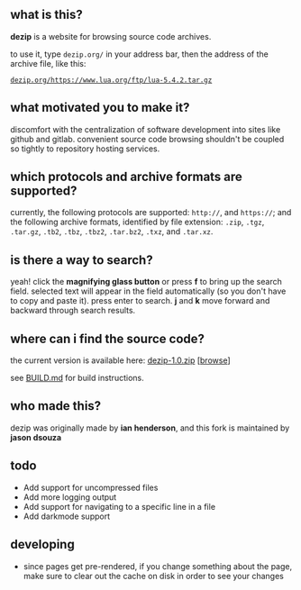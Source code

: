 ## what is this?

**dezip** is a website for browsing source code archives.

to use it, type `dezip.org/` in your address bar, then the address of the archive file, like this:

[`dezip.org/https://www.lua.org/ftp/lua-5.4.2.tar.gz`](https://dezip.org/https://www.lua.org/ftp/lua-5.4.2.tar.gz)

## what motivated you to make it?

discomfort with the centralization of software development into sites like github and gitlab.  convenient source code browsing shouldn't be coupled so tightly to repository hosting services.

## which protocols and archive formats are supported?

currently, the following protocols are supported: `http://`, and `https://`; and the following archive formats, identified by file extension: `.zip`, `.tgz`, `.tar.gz`, `.tb2`, `.tbz`, `.tbz2`, `.tar.bz2`, `.txz`, and `.tar.xz`.

## is there a way to search?

yeah!  click the **magnifying glass button** or press **f** to bring up the search field.  selected text will appear in the field automatically (so you don't have to copy and paste it).  press enter to search.  **j** and **k** move forward and backward through search results.

## where can i find the source code?

the current version is available here: [dezip-1.0.zip](https://dezip.org/dezip-1.0.zip) [[browse](https://dezip.org/https://dezip.org/dezip-1.0.zip)]

see [BUILD.md](BUILD.md) for build instructions.

## who made this?

dezip was originally made by **ian henderson**, and this fork is maintained by **jason dsouza**

## todo

- Add support for uncompressed files
- Add more logging output
- Add support for navigating to a specific line in a file
- Add darkmode support

## developing

- since pages get pre-rendered, if you change something about the page, make sure to clear out the cache on disk in order to see your changes

